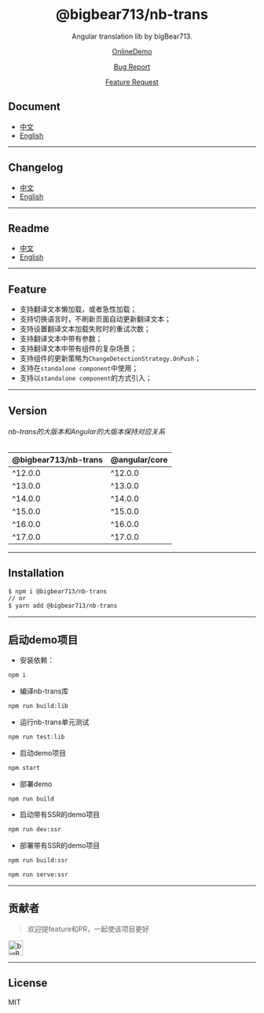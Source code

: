 <div align="center">

# @bigbear713/nb-trans

Angular translation lib by bigBear713.

[OnlineDemo](https://bigBear713.github.io/nb-trans/)

[Bug Report](https://github.com/bigBear713/nb-trans/issues)

[Feature Request](https://github.com/bigBear713/nb-trans/issues)

</div>

## Document
- [中文](https://github.com/bigBear713/nb-trans/blob/main/projects/nb-trans/README.CN.md "文档 - 中文")
- [English](https://github.com/bigBear713/nb-trans/blob/main/projects/nb-trans/README.md "Document - English")

---

## Changelog
- [中文](https://github.com/bigBear713/nb-trans/blob/main/CHANGELOG.CN.md "更新日志 - 中文")
- [English](https://github.com/bigBear713/nb-trans/blob/main/CHANGELOG.md "Changelog - English")

---

## Readme
- [中文](https://github.com/bigBear713/nb-trans/blob/main/README.CN.md "文档 - 中文")
- [English](https://github.com/bigBear713/nb-trans/blob/main/README.md "Document - English")

---

## Feature
- 支持翻译文本懒加载，或者急性加载；
- 支持切换语言时，不刷新页面自动更新翻译文本；
- 支持设置翻译文本加载失败时的重试次数；
- 支持翻译文本中带有参数；
- 支持翻译文本中带有组件的复杂场景；
- 支持组件的更新策略为`ChangeDetectionStrategy.OnPush`；
- 支持在`standalone component`中使用；
- 支持以`standalone component`的方式引入；

---

## Version
###### nb-trans的大版本和Angular的大版本保持对应关系
| @bigbear713/nb-trans | @angular/core |
| -------------------- | ------------- |
| ^12.0.0              | ^12.0.0       |
| ^13.0.0              | ^13.0.0       |
| ^14.0.0              | ^14.0.0       |
| ^15.0.0              | ^15.0.0       |
| ^16.0.0              | ^16.0.0       |
| ^17.0.0              | ^17.0.0       |

---

## Installation
```bash
$ npm i @bigbear713/nb-trans
// or
$ yarn add @bigbear713/nb-trans
```

---

## 启动demo项目
- 安装依赖：
```bash
npm i
```

- 编译nb-trans库
```bash
npm run build:lib
```

- 运行nb-trans单元测试
```bash
npm run test:lib
```

- 启动demo项目
```bash
npm start
```

- 部署demo
```bash
npm run build
```

- 启动带有SSR的demo项目
```bash
npm run dev:ssr
```

- 部署带有SSR的demo项目
```bash
npm run build:ssr

npm run serve:ssr
```

---

## 贡献者
> 欢迎提feature和PR，一起使该项目更好

<a href="https://github.com/bigBear713" target="_blank"><img src="https://avatars.githubusercontent.com/u/12368900?v=4" alt="bigBear713" width="30px" height="30px"></a>

---

## License
MIT